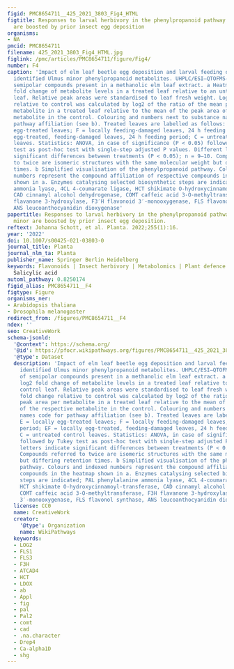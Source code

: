 ```yaml
---
figid: PMC8654711__425_2021_3803_Fig4_HTML
figtitle: Responses to larval herbivory in the phenylpropanoid pathway of Ulmus minor
  are boosted by prior insect egg deposition
organisms:
- NA
pmcid: PMC8654711
filename: 425_2021_3803_Fig4_HTML.jpg
figlink: /pmc/articles/PMC8654711/figure/Fig4/
number: F4
caption: 'Impact of elm leaf beetle egg deposition and larval feeding on putatively
  identified Ulmus minor phenylpropanoid metabolites. UHPLC/ESI–QTOFMS-analysis of
  semipolar compounds present in a methanolic elm leaf extract. a Heatmap shows log2
  fold change of metabolite levels in a treated leaf relative to an untreated control
  leaf. Relative peak areas were standardised to leaf fresh weight. Log2 fold change
  relative to control was calculated by log2 of the ratio of the mean peak area per
  metabolite in a treated leaf relative to the mean of the peak area of the respective
  metabolite in the control. Colouring and numbers next to substance names code for
  pathway affiliation (see b). Treated leaves are labelled as follows: E = locally
  egg-treated leaves; F = locally feeding-damaged leaves, 24 h feeding period; EF = locally
  egg-treated, feeding-damaged leaves, 24 h feeding period; C = untreated control
  leaves. Statistics: ANOVA, in case of significance (P < 0.05) followed by Tukey
  test as post-hoc test with single-step adjusted P values. Different letters indicate
  significant differences between treatments (P < 0.05); n = 9–10. Compounds referred
  to twice are isomeric structures with the same molecular weight but differing retention
  times. b Simplified visualisation of the phenylpropanoid pathway. Colours and indexed
  numbers represent the compound affiliation of respective compounds in the heatmap
  shown in a. Enzymes catalysing selected biosynthetic steps are indicated; PAL phenylalanine
  ammonia lyase, 4CL 4-coumarate ligase, HCT shikimate O-hydroxycinnamoyl-transferase,
  CAD cinnamyl alcohol dehydrogenase, COMT caffeic acid 3-O-methyltransferase, F3H
  flavanone 3-hydroxylase, F3′H flavonoid 3′-monooxygenase, FLS flavonol synthase,
  ANS leucoanthocyanidin dioxygenase'
papertitle: Responses to larval herbivory in the phenylpropanoid pathway of Ulmus
  minor are boosted by prior insect egg deposition.
reftext: Johanna Schott, et al. Planta. 2022;255(1):16.
year: '2022'
doi: 10.1007/s00425-021-03803-0
journal_title: Planta
journal_nlm_ta: Planta
publisher_name: Springer Berlin Heidelberg
keywords: Flavonoids | Insect herbivory | Metabolomics | Plant defence | Priming |
  Salicylic acid
automl_pathway: 0.8250174
figid_alias: PMC8654711__F4
figtype: Figure
organisms_ner:
- Arabidopsis thaliana
- Drosophila melanogaster
redirect_from: /figures/PMC8654711__F4
ndex: ''
seo: CreativeWork
schema-jsonld:
  '@context': https://schema.org/
  '@id': https://pfocr.wikipathways.org/figures/PMC8654711__425_2021_3803_Fig4_HTML.html
  '@type': Dataset
  description: 'Impact of elm leaf beetle egg deposition and larval feeding on putatively
    identified Ulmus minor phenylpropanoid metabolites. UHPLC/ESI–QTOFMS-analysis
    of semipolar compounds present in a methanolic elm leaf extract. a Heatmap shows
    log2 fold change of metabolite levels in a treated leaf relative to an untreated
    control leaf. Relative peak areas were standardised to leaf fresh weight. Log2
    fold change relative to control was calculated by log2 of the ratio of the mean
    peak area per metabolite in a treated leaf relative to the mean of the peak area
    of the respective metabolite in the control. Colouring and numbers next to substance
    names code for pathway affiliation (see b). Treated leaves are labelled as follows:
    E = locally egg-treated leaves; F = locally feeding-damaged leaves, 24 h feeding
    period; EF = locally egg-treated, feeding-damaged leaves, 24 h feeding period;
    C = untreated control leaves. Statistics: ANOVA, in case of significance (P < 0.05)
    followed by Tukey test as post-hoc test with single-step adjusted P values. Different
    letters indicate significant differences between treatments (P < 0.05); n = 9–10.
    Compounds referred to twice are isomeric structures with the same molecular weight
    but differing retention times. b Simplified visualisation of the phenylpropanoid
    pathway. Colours and indexed numbers represent the compound affiliation of respective
    compounds in the heatmap shown in a. Enzymes catalysing selected biosynthetic
    steps are indicated; PAL phenylalanine ammonia lyase, 4CL 4-coumarate ligase,
    HCT shikimate O-hydroxycinnamoyl-transferase, CAD cinnamyl alcohol dehydrogenase,
    COMT caffeic acid 3-O-methyltransferase, F3H flavanone 3-hydroxylase, F3′H flavonoid
    3′-monooxygenase, FLS flavonol synthase, ANS leucoanthocyanidin dioxygenase'
  license: CC0
  name: CreativeWork
  creator:
    '@type': Organization
    name: WikiPathways
  keywords:
  - LOG2
  - FLS1
  - FLS3
  - F3H
  - ATCAD4
  - HCT
  - LDOX
  - ab
  - Appl
  - fig
  - pal
  - Pal2
  - comt
  - cad
  - .na.character
  - Drep4
  - Ca-alpha1D
  - shg
---
```

